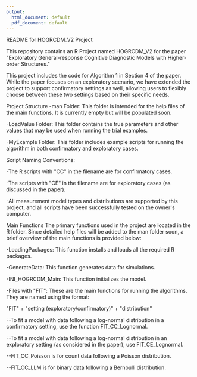 ```yaml
---
output:
  html_document: default
  pdf_document: default
---
```

README for HOGRCDM_V2 Project  

This repository contains an R Project named HOGRCDM_V2 for the paper "Exploratory General-response Cognitive Diagnostic Models with Higher-order Structures."  


This project includes the code for Algorithm 1 in Section 4 of the paper. While the paper focuses on an exploratory scenario, we have extended the project to support confirmatory settings as well, allowing users to flexibly choose between these two settings based on their specific needs.  


Project Structure
-man Folder: This folder is intended for the help files of the main functions. It is currently empty but will be populated soon.

-LoadValue Folder: This folder contains the true parameters and other values that may be used when running the trial examples.

-MyExample Folder: This folder includes example scripts for running the algorithm in both confirmatory and exploratory cases.

Script Naming Conventions:

-The R scripts with "CC" in the filename are for confirmatory cases.  

-The scripts with "CE" in the filename are for exploratory cases (as discussed in the paper).  

-All measurement model types and distributions are supported by this project, and all scripts have been successfully tested on the owner's computer.



Main Functions
The primary functions used in the project are located in the R folder. Since detailed help files will be added to the man folder soon, a brief overview of the main functions is provided below:

-LoadingPackages: This function installs and loads all the required R packages.  


-GenerateData: This function generates data for simulations.  


-INI_HOGRCDM_Main: This function initializes the model.  


-Files with "FIT": These are the main functions for running the algorithms. They are named using the format:  


"FIT" + "setting (exploratory/confirmatory)" + "distribution"

--To fit a model with data following a log-normal distribution in a confirmatory setting, use the function FIT_CC_Lognormal.  

--To fit a model with data following a log-normal distribution in an exploratory setting (as considered in the paper), use FIT_CE_Lognormal.  

--FIT_CC_Poisson is for count data following a Poisson distribution.  

--FIT_CC_LLM is for binary data following a Bernoulli distribution.
